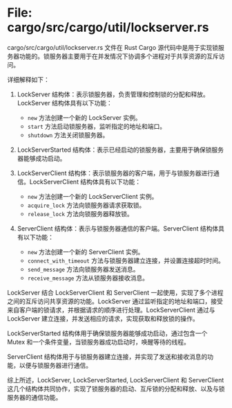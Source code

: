 # File: cargo/src/cargo/util/lockserver.rs

cargo/src/cargo/util/lockserver.rs 文件在 Rust Cargo 源代码中是用于实现锁服务器功能的。锁服务器主要用于在并发情况下协调多个进程对于共享资源的互斥访问。

详细解释如下：

1. LockServer 结构体：表示锁服务器，负责管理和控制锁的分配和释放。LockServer 结构体具有以下功能：
   - `new` 方法创建一个新的 LockServer 实例。
   - `start` 方法启动锁服务器，监听指定的地址和端口。
   - `shutdown` 方法关闭锁服务器。

2. LockServerStarted 结构体：表示已经启动的锁服务器，主要用于确保锁服务器能够成功启动。

3. LockServerClient 结构体：表示锁服务器的客户端，用于与锁服务器进行通信。LockServerClient 结构体具有以下功能：
   - `new` 方法创建一个新的 LockServerClient 实例。
   - `acquire_lock` 方法向锁服务器请求获取锁。
   - `release_lock` 方法向锁服务器释放锁。

4. ServerClient 结构体：表示与锁服务器通信的客户端。ServerClient 结构体具有以下功能：
   - `new` 方法创建一个新的 ServerClient 实例。
   - `connect_with_timeout` 方法与锁服务器建立连接，并设置连接超时时间。
   - `send_message` 方法向锁服务器发送消息。
   - `receive_message` 方法从锁服务器接收消息。

LockServer 结合 LockServerClient 和 ServerClient 一起使用，实现了多个进程之间的互斥访问共享资源的功能。LockServer 通过监听指定的地址和端口，接受来自客户端的锁请求，并根据请求的顺序进行处理。LockServerClient 通过与 LockServer 建立连接，并发送相应的请求，实现获取和释放锁的操作。

LockServerStarted 结构体用于确保锁服务器能够成功启动，通过包含一个 Mutex 和一个条件变量，当锁服务器成功启动时，唤醒等待的线程。

ServerClient 结构体用于与锁服务器建立连接，并实现了发送和接收消息的功能，以便与锁服务器进行通信。

综上所述，LockServer, LockServerStarted, LockServerClient 和 ServerClient 这几个结构体共同协作，实现了锁服务器的启动、互斥锁的分配和释放、以及与锁服务器的通信功能。

